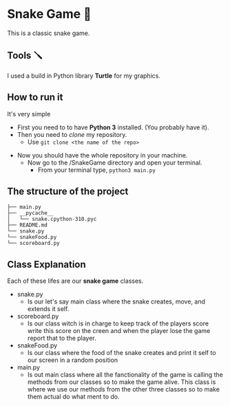 # Snake Game 🐍

This is a classic snake game.

## Tools 🪛

I used a build in Python library **Turtle** for my graphics.

## How to run it

It's very simple

- First you need to to have **Python 3** installed. (You probably have it).
- Then you need to _clone_ my repository.
  - Use `git clone <the name of the repo>`

* Now you should have the whole repository in your machine.
  - Now go to the /SnakeGame directory and open your terminal.
    - From your terminal type, `python3 main.py`

## The structure of the project

    ├── main.py
    ├── __pycache__
    │   └── snake.cpython-310.pyc
    ├── README.md
    └── snake.py
    └── snakeFood.py
    └── scoreboard.py

## Class Explanation

Each of these lifes are our **snake game** classes.

* snake.py
  - Is our let's say main class where the snake creates, move, and extends it self.
* scoreboard.py
  - Is our class witch is in charge to keep track of the players score write this score on the creen and when the player lose the game report that to the player.
* snakeFood.py
  - Is our class where the food of the snake creates and print it self to our screen in a random position
* main.py
  - Is out main class where all the fanctionality of the game is calling the methods from our classes so to make the game alive. This class is where we use our methods from the other three classes so to make them actual do what ment to do.
